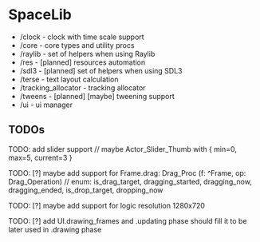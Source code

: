 # SpaceLib

* /clock                - clock with time scale support
* /core                 - core types and utility procs
* /raylib               - set of helpers when using Raylib
* /res                  - [planned] resources automation
* /sdl3                 - [planned] set of helpers when using SDL3
* /terse                - text layout calculation
* /tracking_allocator   - tracking allocator
* /tweens               - [planned] [maybe] tweening support
* /ui                   - ui manager

## TODOs

TODO: add slider support // maybe Actor_Slider_Thumb with { min=0, max=5, current=3 }

TODO: [?] maybe add support for Frame.drag: Drag_Proc (f: ^Frame, op: Drag_Operation) // enum: is_drag_target, dragging_started, dragging_now, dragging_ended, is_drop_target, dropping_now

TODO: [?] maybe add support for logic resolution 1280x720

TODO: [?] add UI.drawing_frames and .updating phase should fill it to be later used in .drawing phase
